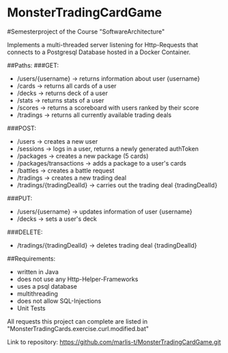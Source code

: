 # MonsterTradingCardGame
#Semesterproject of the Course "SoftwareArchitecture"

Implements a multi-threaded server listening for Http-Requests that connects to a Postgresql Database hosted in a Docker Container.

##Paths:
###GET:
- /users/{username} -> returns information about user {username}
- /cards -> returns all cards of a user
- /decks -> returns deck of a user
- /stats -> returns stats of a user
- /scores -> returns a scoreboard with users ranked by their score
- /tradings -> returns all currently available trading deals

###POST:
- /users -> creates a new user
- /sessions -> logs in a user, returns a newly generated authToken
- /packages -> creates a new package (5 cards)
- /packages/transactions -> adds a package to a user's cards
- /battles -> creates a battle request
- /tradings -> creates a new trading deal
- /tradings/{tradingDealId} -> carries out the trading deal {tradingDealId}

###PUT:
- /users/{username} -> updates information of user {username}
- /decks -> sets a user's deck

###DELETE:
- /tradings/{tradingDealId} -> deletes trading deal {tradingDealId}

##Requirements:
- written in Java
- does not use any Http-Helper-Frameworks
- uses a psql database
- multithreading
- does not allow SQL-Injections
- Unit Tests

All requests this project can complete are listed in "MonsterTradingCards.exercise.curl.modified.bat"

Link to repository: https://github.com/marlis-t/MonsterTradingCardGame.git
